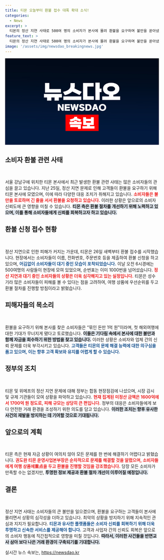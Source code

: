 ```yaml
---
title: 티몬 오늘부터 환불 접수 대폭 확대 소식!
categories:
  - News
excerpt: >
  티몬의 정산 지연 사태로 500여 명의 소비자가 본사에 몰려 환불을 요구하며 불만을 쏟아냈다. 정부는 합동 점검에 나섰고, 미정산 금액은 무려 1700억 원에 달한다. 클릭하여 자세한 현장을 확인하세요!
feature_text: >
  티몬의 정산 지연 사태로 500여 명의 소비자가 본사에 몰려 환불을 요구하며 불만을 쏟아냈다. 정부는 합동 점검에 나섰고, 미정산 금액은 무려 1700억 원에 달한다. 클릭하여 자세한 현장을 확인하세요!
image: '/assets/img/newsdao_breakingnews.jpg'
---
```


<p><img src="/assets/img/newsdao_breakingnews.jpg" alt="cryptoinkorea 속보" /></p>

<h2 data-ke-size="size26">소비자 환불 관련 사태</h2>

<p data-ke-size="size16">&nbsp;</p>

<p>서울 강남구에 위치한 티몬 본사에서 최근 발생한 환불 관련 사태는 많은 소비자들의 관심을 끌고 있습니다. 지난 25일, 정산 지연 문제로 인해 고객들이 환불을 요구하기 위해 티몬 본사에 모였으며, 이에 따라 다양한 대응 조치가 취해지고 있습니다. <b><span style="color: #ee2323;">소비자들은 불만을 토로하며 긴 줄을 서서 환불을 요청하고 있습니다.</span></b> 이러한 상황은 앞으로의 소비자 신뢰도에 큰 영향을 미칠 수 있습니다. <b><span style="background-color: #21538527;">티몬 측은 환불 절차를 개선하기 위해 노력하고 있으며, 이를 통해 소비자들에게 신뢰를 회복하고자 하고 있습니다.</span></b> </p>

<h2 data-ke-size="size26">환불 신청 접수 현황</h2>

<p data-ke-size="size16">&nbsp;</p>

<p>정산 지연으로 인한 피해가 커지는 가운데, 티몬은 26일 새벽부터 환불 접수를 시작했습니다. 현장에서는 소비자들이 이름, 전화번호, 주문번호 등을 제출하여 환불 신청을 하고 있으며, <b><span style="color: #1a5490;">어김없이 소비자들이 대기 중인 모습이 포착되었습니다.</span></b> 이날 오전 6시경에는 500여명의 사람들이 현장에 모여 있었으며, 순번표는 이미 1000번을 넘어섰습니다. <b><span style="color: #ee2323;"> 정산 지연과 대기 중인 소비자들의 상황은 더욱 심각해지고 있는 실정입니다.</span></b> 티몬은 성수기라 많은 소비자들이 피해를 볼 수 있다는 점을 고려하여, 여행 상품에 우선순위를 두고 환불 절차를 진행할 방침이라고 밝혔습니다.</p>

<h2 data-ke-size="size26">피해자들의 목소리</h2>

<p data-ke-size="size16">&nbsp;</p>

<p>환불을 요구하기 위해 본사를 찾은 소비자들은 “묶인 돈만 1억 원”이라며, 첫 해외여행에 대한 기대가 무너지게 됐다고 토로했습니다. <b><span style="background-color: #21538527;">이들은 기다림 속에서 본사에 대한 불만과 함께 자금을 회수하기 위한 방법을 찾고 있습니다.</span></b> 이러한 상황은 소비자와 업체 간의 신뢰 문제를 더욱 부각시키고 있습니다. <b><span style="color: #1a5490;">고객들은 티몬의 문제 해결 능력에 대한 의구심을 품고 있으며, 이는 향후 고객 확보와 유지를 어렵게 할 수 있습니다.</span></b></p>

<h2 data-ke-size="size26">정부의 조치</h2>

<p data-ke-size="size16">&nbsp;</p>

<p>티몬 및 위메프의 정산 지연 문제에 대해 정부는 합동 현장점검에 나섰으며, 시장 감시 및 규제 기관들이 모여 상황을 파악하고 있습니다. <b><span style="color: #ee2323;">현재 집계된 미정산 금액은 1600억에서 1700억 원 정도로, 피해 규모는 상당히 큰 편입니다.</span></b> 정부의 대응은 소비자들에게 보다 안전한 거래 환경을 조성하기 위한 의도를 담고 있습니다. <b><span style="background-color: #21538527;">이러한 조치는 향후 유사한 사건의 재발을 방지하는 데 기여할 것으로 기대됩니다.</span></b></p>

<h2 data-ke-size="size26">앞으로의 계획</h2>

<p data-ke-size="size16">&nbsp;</p>

<p>티몬 측은 현재 자금 상황이 여의치 않아 모든 문제를 한 번에 해결하기 어렵다고 밝혔습니다. <b><span style="color: #ee2323;">권도완 티몬 운영사업본부장은 순차적으로 문제를 해결할 것을 알렸으며, 소비자들에게 여행 상품에重点을 두고 환불을 진행할 것임을 강조했습니다.</span></b> 당장 모든 소비자가 만족할 수는 없겠지만, <b><span style="background-color: #21538527;">투명한 정보 제공과 환불 절차 개선이 이루어질 예정입니다.</span></b> </p>

<h2 data-ke-size="size26">결론</h2>

<p data-ke-size="size16">&nbsp;</p>

<p>정산 지연 사태는 소비자들의 큰 불만을 일으켰으며, 환불을 요구하는 고객들이 본사에 몰리면서 상황의 심각성을 더하고 있습니다. 최악의 상황을 방지하기 위해 지속적인 관심과 지지가 필요합니다. <b><span style="color: #1a5490;">티몬과 유사한 플랫폼들은 소비자 신뢰를 회복하기 위해 더욱 투명하고 신속한 서비스를 제공해야 합니다.</span></b> 고객과 사업자 간의 신뢰도 회복은 앞으로의 소비자 행동에 직간접적으로 영향을 미칠 것입니다. <b><span style="background-color: #21538527;">따라서, 이러한 사건들을 반면교사 삼아 보다 나은 거래 환경이 구축되기를 기대합니다.</span></b> </p>

<p data-ke-size="size16"></p>
실시간 뉴스 속보는, <a href="https://newsdao.kr" rel="dofollow">https://newsdao.kr</a>


